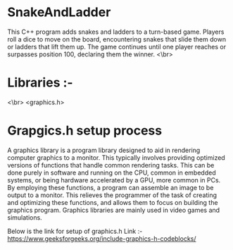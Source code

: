 # SnakeAndLadder
 This C++ program adds snakes and ladders to a turn-based game. Players roll a dice to move on the board, encountering snakes that slide them down or ladders that lift them up. The game continues until one player reaches or surpasses position 100, declaring them the winner.
<\br>
# Libraries :- 
<\br>
<iostream>
<vector>
<string>
<cstdlib>
<ctime>
<graphics.h>

# Grapgics.h setup process
 A graphics library is a program library designed to aid in rendering computer graphics to a monitor. This typically involves providing optimized versions of functions that handle common rendering tasks. This can be done purely in software and running on the CPU, common in embedded systems, or being hardware accelerated by a GPU, more common in PCs. By employing these functions, a program can assemble an image to be output to a monitor. This relieves the programmer of the task of creating and optimizing these functions, and allows them to focus on building the graphics program. Graphics libraries are mainly used in video games and simulations.
 
Below is the link for setup of graphics.h
Link :- https://www.geeksforgeeks.org/include-graphics-h-codeblocks/
